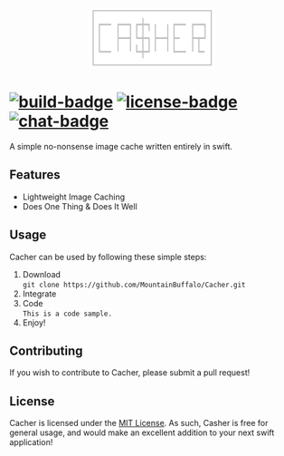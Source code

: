 <p align="center"> <img src="cacher.png"/> </p>

#  [![build-badge]][build-link] [![license-badge]][license-link] [![chat-badge]][chat-link]
A simple no-nonsense image cache written entirely in swift.

## Features
- Lightweight Image Caching
- Does One Thing & Does It Well

## Usage
Cacher can be used by following these simple steps:

1. Download  
    `git clone https://github.com/MountainBuffalo/Cacher.git`
2. Integrate
3. Code  
    `This is a code sample.`
4. Enjoy!

## Contributing
If you wish to contribute to Cacher, please submit a pull request!

## License
Cacher is licensed under the [MIT License](license-link). As such, Casher is free for general usage, and would make an excellent addition to your next swift application!

[build-link]:https://travis-ci.org/MountainBuffalo/Cacher
[build-badge]:https://travis-ci.org/MountainBuffalo/Cacher.svg?branch=master "Travis-CI Build"

[chat-link]:https://discord.gg/385xzFb
[chat-badge]:https://img.shields.io/discord/318460271343697931.svg "Chat on Discord"

[license-link]:https://choosealicense.com/licenses/mit/
[license-badge]:https://img.shields.io/badge/license-MIT-yellow.svg "MIT License"
